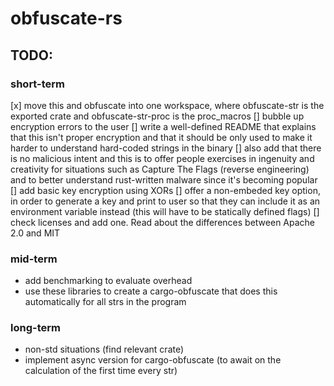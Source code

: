 # obfuscate-rs

## TODO:
### short-term
[x] move this and obfuscate into one workspace, where obfuscate-str is the exported crate and obfuscate-str-proc is the proc_macros
[] bubble up encryption errors to the user
[] write a well-defined README that explains that this isn't proper encryption and that it should be only used to make it harder to understand hard-coded strings in the binary
[] also add that there is no malicious intent and this is to offer people exercises in ingenuity and creativity for situations such as Capture The Flags (reverse engineering) and to better understand rust-written malware since it's becoming popular
[] add basic key encryption using XORs
[] offer a non-embeded key option, in order to generate a key and print to user so that they can include it as an environment variable instead (this will have to be statically defined flags)
[] check licenses and add one. Read about the differences between Apache 2.0 and MIT

### mid-term
- add benchmarking to evaluate overhead
- use these libraries to create a cargo-obfuscate that does this automatically for all strs in the program

### long-term
- non-std situations (find relevant crate)
- implement async version for cargo-obfuscate (to await on the calculation of the first time every str)

